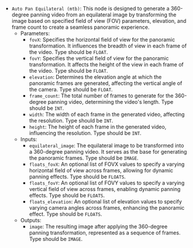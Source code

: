 - `Auto Pan Equilateral (mtb)`: This node is designed to generate a 360-degree panning video from an equilateral image by transforming the image based on specified field of view (FOV) parameters, elevation, and frame count to create a seamless panoramic experience.
    - Parameters:
        - `fovX`: Specifies the horizontal field of view for the panoramic transformation. It influences the breadth of view in each frame of the video. Type should be `FLOAT`.
        - `fovY`: Specifies the vertical field of view for the panoramic transformation. It affects the height of the view in each frame of the video. Type should be `FLOAT`.
        - `elevation`: Determines the elevation angle at which the panoramic frames are generated, affecting the vertical angle of the camera. Type should be `FLOAT`.
        - `frame_count`: The total number of frames to generate for the 360-degree panning video, determining the video's length. Type should be `INT`.
        - `width`: The width of each frame in the generated video, affecting the resolution. Type should be `INT`.
        - `height`: The height of each frame in the generated video, influencing the resolution. Type should be `INT`.
    - Inputs:
        - `equilateral_image`: The equilateral image to be transformed into a 360-degree panning video. It serves as the base for generating the panoramic frames. Type should be `IMAGE`.
        - `floats_fovX`: An optional list of FOVX values to specify a varying horizontal field of view across frames, allowing for dynamic panning effects. Type should be `FLOATS`.
        - `floats_fovY`: An optional list of FOVY values to specify a varying vertical field of view across frames, enabling dynamic panning effects. Type should be `FLOATS`.
        - `floats_elevation`: An optional list of elevation values to specify varying camera angles across frames, enhancing the panoramic effect. Type should be `FLOATS`.
    - Outputs:
        - `image`: The resulting image after applying the 360-degree panning transformation, represented as a sequence of frames. Type should be `IMAGE`.
